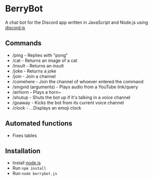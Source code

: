 # BerryBot

A chat bot for the Discord app written in JavaScript and Node.js using [discord.js](https://github.com/hydrabolt/discord.js/)

## Commands

- /ping - Replies with "pong"
- /cat - Returns an image of a cat
- /insult - Returns an insult
- /joke - Returns a joke
- /join - Join a channel
- /comehere - Join the channel of whoever entered the command
- /singvid (arguments) - Plays audio from a YouTube link/query
- /airhorn - Plays a horn~
- /shutup - Shuts the bot up if it's talking in a voice channel
- /goaway - Kicks the bot from its current voice channel
- /clock - ...Displays an emoji clock

## Automated functions

- Fixes tables

## Installation

- Install [node.js](https://nodejs.org/)
- Run `npm install`
- Run `node berrybot.js`
